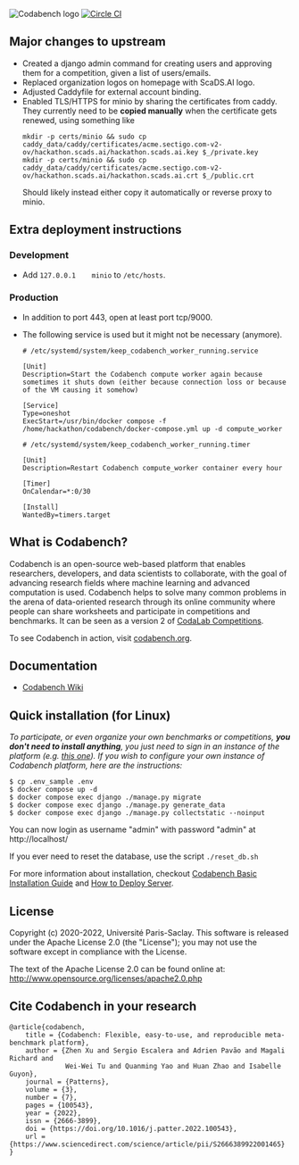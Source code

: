![Codabench logo](src/static/img/codabench_black.png) [![Circle CI](https://circleci.com/gh/codalab/codabench.svg?style=shield)](https://app.circleci.com/pipelines/github/codalab/codabench)

## Major changes to upstream

* Created a django admin command for creating users and approving them for a competition, given a list of users/emails.
* Replaced organization logos on homepage with ScaDS.AI logo.
* Adjusted Caddyfile for external account binding.
* Enabled TLS/HTTPS for minio by sharing the certificates from caddy.
  They currently need to be **copied manually** when the certificate gets renewed, using something like
  ```
  mkdir -p certs/minio && sudo cp caddy_data/caddy/certificates/acme.sectigo.com-v2-ov/hackathon.scads.ai/hackathon.scads.ai.key $_/private.key
  mkdir -p certs/minio && sudo cp caddy_data/caddy/certificates/acme.sectigo.com-v2-ov/hackathon.scads.ai/hackathon.scads.ai.crt $_/public.crt
  ```
  Should likely instead either copy it automatically or reverse proxy to minio.

## Extra deployment instructions

### Development

* Add `127.0.0.1	minio` to `/etc/hosts`.

### Production

* In addition to port 443, open at least port tcp/9000.
* The following service is used but it might not be necessary (anymore).

  ```
  # /etc/systemd/system/keep_codabench_worker_running.service

  [Unit]
  Description=Start the Codabench compute worker again because sometimes it shuts down (either because connection loss or because of the VM causing it somehow)

  [Service]
  Type=oneshot
  ExecStart=/usr/bin/docker compose -f /home/hackathon/codabench/docker-compose.yml up -d compute_worker
  ```

  ```
  # /etc/systemd/system/keep_codabench_worker_running.timer

  [Unit]
  Description=Restart Codabench compute_worker container every hour

  [Timer]
  OnCalendar=*:0/30

  [Install]
  WantedBy=timers.target
  ```

## What is Codabench?

Codabench is an open-source web-based platform that enables researchers, developers, and data scientists to collaborate, with the goal of advancing research fields where machine learning and advanced computation is used. Codabench helps to solve many common problems in the arena of data-oriented research through its online community where people can share worksheets and participate in competitions and benchmarks. It can be seen as a version 2 of [CodaLab Competitions](https://github.com/codalab/codalab-competitions).

To see Codabench in action, visit [codabench.org](https://www.codabench.org/).


## Documentation

- [Codabench Wiki](https://github.com/codalab/codabench/wiki)


## Quick installation (for Linux)

_To participate, or even organize your own benchmarks or competitions, **you don't need to install anything**, you just need to sign in an instance of the platform (e.g. [this one](https://www.codabench.org/)).
If you wish to configure your own instance of Codabench platform, here are the instructions:_


```
$ cp .env_sample .env
$ docker compose up -d
$ docker compose exec django ./manage.py migrate
$ docker compose exec django ./manage.py generate_data
$ docker compose exec django ./manage.py collectstatic --noinput
```

You can now login as username "admin" with password "admin" at http://localhost/

If you ever need to reset the database, use the script `./reset_db.sh`

For more information about installation, checkout [Codabench Basic Installation Guide](https://github.com/codalab/codabench/wiki/Codabench-Installation) and [How to Deploy Server](https://github.com/codalab/codabench/wiki/How-to-deploy-Codabench-on-your-server).


## License

Copyright (c) 2020-2022, Université Paris-Saclay.
This software is released under the Apache License 2.0 (the "License"); you may not use the software except in compliance with the License.

The text of the Apache License 2.0 can be found online at:
http://www.opensource.org/licenses/apache2.0.php


## Cite Codabench in your research

```
@article{codabench,
    title = {Codabench: Flexible, easy-to-use, and reproducible meta-benchmark platform},
    author = {Zhen Xu and Sergio Escalera and Adrien Pavão and Magali Richard and
              Wei-Wei Tu and Quanming Yao and Huan Zhao and Isabelle Guyon},
    journal = {Patterns},
    volume = {3},
    number = {7},
    pages = {100543},
    year = {2022},
    issn = {2666-3899},
    doi = {https://doi.org/10.1016/j.patter.2022.100543},
    url = {https://www.sciencedirect.com/science/article/pii/S2666389922001465}
}
```
